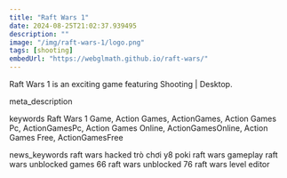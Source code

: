```yaml
---
title: "Raft Wars 1"
date: 2024-08-25T21:02:37.939495
description: ""
image: "/img/raft-wars-1/logo.png"
tags: [shooting]
embedUrl: "https://webglmath.github.io/raft-wars/"
---
```


Raft Wars 1 is an exciting game featuring Shooting | Desktop.

meta_description



keywords
Raft Wars 1 Game, Action Games, ActionGames, Action Games Pc, ActionGamesPc, Action Games Online, ActionGamesOnline, Action Games Free, ActionGamesFree


news_keywords
raft wars hacked trò chơi y8 poki raft wars gameplay raft wars unblocked games 66 raft wars unblocked 76 raft wars level editor
